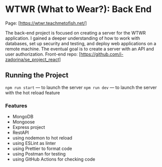 # WTWR (What to Wear?): Back End

Page: [https://wtwr.teachmetofish.net/]

The back-end project is focused on creating a server for the WTWR application. I gained a deeper understanding of how to work with databases, set up security and testing, and deploy web applications on a remote machine. The eventual goal is to create a server with an API and user authorization.
Front-end repo: [https://github.com/i-zadorina/se_project_react]

## Running the Project

`npm run start` — to launch the server
`npm run dev` — to launch the server with the hot reload feature

### Features

- MongoDB
- Mongoose
- Express project
- RestAPI
- using nodemon to hot reload
- using ESLint as linter
- using Prettier to format code
- using Postman for testing
- using GitHub Actions for checking code
